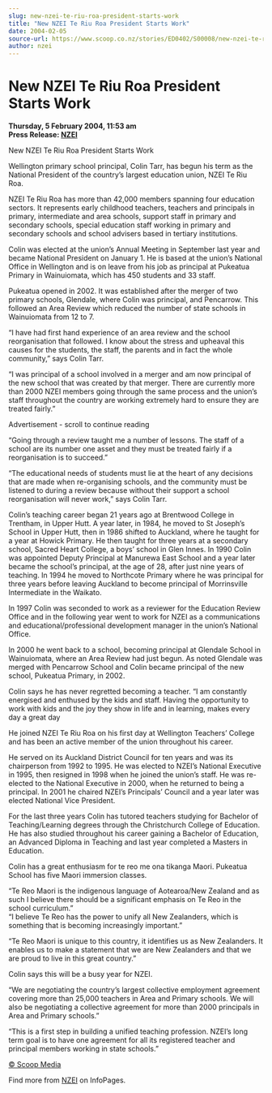 ```yaml
---
slug: new-nzei-te-riu-roa-president-starts-work
title: "New NZEI Te Riu Roa President Starts Work"
date: 2004-02-05
source-url: https://www.scoop.co.nz/stories/ED0402/S00008/new-nzei-te-riu-roa-president-starts-work.htm
author: nzei
---
```

New NZEI Te Riu Roa President Starts Work
=========================================

**Thursday, 5 February 2004, 11:53 am**  
**Press Release: [NZEI](https://info.scoop.co.nz/NZEI)**

  
New NZEI Te Riu Roa President Starts Work

Wellington primary school principal, Colin Tarr, has begun his term as the National President of the country’s largest education union, NZEI Te Riu Roa.

NZEI Te Riu Roa has more than 42,000 members spanning four education sectors. It represents early childhood teachers, teachers and principals in primary, intermediate and area schools, support staff in primary and secondary schools, special education staff working in primary and secondary schools and school advisers based in tertiary institutions.

Colin was elected at the union’s Annual Meeting in September last year and became National President on January 1. He is based at the union’s National Office in Wellington and is on leave from his job as principal at Pukeatua Primary in Wainuiomata, which has 450 students and 33 staff.

Pukeatua opened in 2002. It was established after the merger of two primary schools, Glendale, where Colin was principal, and Pencarrow. This followed an Area Review which reduced the number of state schools in Wainuiomata from 12 to 7.

“I have had first hand experience of an area review and the school reorganisation that followed. I know about the stress and upheaval this causes for the students, the staff, the parents and in fact the whole community,” says Colin Tarr.

“I was principal of a school involved in a merger and am now principal of the new school that was created by that merger. There are currently more than 2000 NZEI members going through the same process and the union’s staff throughout the country are working extremely hard to ensure they are treated fairly.”

Advertisement - scroll to continue reading





“Going through a review taught me a number of lessons. The staff of a school are its number one asset and they must be treated fairly if a reorganisation is to succeed.”

“The educational needs of students must lie at the heart of any decisions that are made when re-organising schools, and the community must be listened to during a review because without their support a school reorganisation will never work,” says Colin Tarr.

Colin’s teaching career began 21 years ago at Brentwood College in Trentham, in Upper Hutt. A year later, in 1984, he moved to St Joseph’s School in Upper Hutt, then in 1986 shifted to Auckland, where he taught for a year at Howick Primary. He then taught for three years at a secondary school, Sacred Heart College, a boys’ school in Glen Innes. In 1990 Colin was appointed Deputy Principal at Manurewa East School and a year later became the school’s principal, at the age of 28, after just nine years of teaching. In 1994 he moved to Northcote Primary where he was principal for three years before leaving Auckland to become principal of Morrinsville Intermediate in the Waikato.

In 1997 Colin was seconded to work as a reviewer for the Education Review Office and in the following year went to work for NZEI as a communications and educational/professional development manager in the union’s National Office.

In 2000 he went back to a school, becoming principal at Glendale School in Wainuiomata, where an Area Review had just begun. As noted Glendale was merged with Pencarrow School and Colin became principal of the new school, Pukeatua Primary, in 2002.

Colin says he has never regretted becoming a teacher. “I am constantly energised and enthused by the kids and staff. Having the opportunity to work with kids and the joy they show in life and in learning, makes every day a great day

He joined NZEI Te Riu Roa on his first day at Wellington Teachers’ College and has been an active member of the union throughout his career.

He served on its Auckland District Council for ten years and was its chairperson from 1992 to 1995. He was elected to NZEI’s National Executive in 1995, then resigned in 1998 when he joined the union’s staff. He was re-elected to the National Executive in 2000, when he returned to being a principal. In 2001 he chaired NZEI’s Principals’ Council and a year later was elected National Vice President.

For the last three years Colin has tutored teachers studying for Bachelor of Teaching/Learning degrees through the Christchurch College of Education. He has also studied throughout his career gaining a Bachelor of Education, an Advanced Diploma in Teaching and last year completed a Masters in Education.

Colin has a great enthusiasm for te reo me ona tikanga Maori. Pukeatua School has five Maori immersion classes.

“Te Reo Maori is the indigenous language of Aotearoa/New Zealand and as such I believe there should be a significant emphasis on Te Reo in the school curriculum.”  
“I believe Te Reo has the power to unify all New Zealanders, which is something that is becoming increasingly important.”

“Te Reo Maori is unique to this country, it identifies us as New Zealanders. It enables us to make a statement that we are New Zealanders and that we are proud to live in this great country.”

Colin says this will be a busy year for NZEI.

“We are negotiating the country’s largest collective employment agreement covering more than 25,000 teachers in Area and Primary schools. We will also be negotiating a collective agreement for more than 2000 principals in Area and Primary schools.”

“This is a first step in building a unified teaching profession. NZEI’s long term goal is to have one agreement for all its registered teacher and principal members working in state schools.”

  

[© Scoop Media](http://www.scoop.co.nz/about/terms.html)

Find more from [NZEI](https://info.scoop.co.nz/NZEI) on InfoPages.